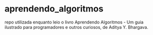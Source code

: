 # aprendendo_algoritmos

repo utilizada enquanto leio o livro Aprendendo Algoritmos - Um guia ilustrado para programadores e outros curiosos, de Aditya Y. Bhargava.